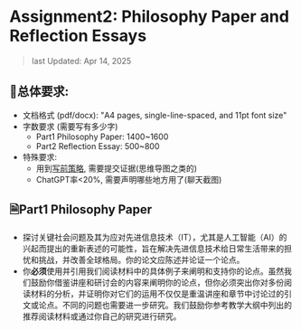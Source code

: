 # Assignment2: Philosophy Paper and Reflection Essays
> last Updated: Apr 14, 2025
## 📑总体要求: 
- 文档格式 (pdf/docx): "A4 pages, single-line-spaced, and 11pt font size"
- 字数要求 (需要写有多少字)
  - Part1 Philosophy Paper: 1400~1600 
  - Part2 Reflection Essay: 500~800
- 特殊要求:
  - 用到[写前策略](https://writing.ku.edu/prewriting-strategies), 需要提交证据(思维导图之类的)
  - ChatGPT率<20%, 需要声明哪些地方用了(聊天截图)
## 🗎Part1 Philosophy Paper
- 探讨关键社会问题及其为应对先进信息技术（IT），尤其是人工智能（AI）的兴起而提出的重新表述的可能性，旨在解决先进信息技术给日常生活带来的担忧和挑战，并改善全球格局。你的论文应陈述并论证一个论点。
- 你**必须**使用并引用我们阅读材料中的具体例子来阐明和支持你的论点。虽然我们鼓励你借鉴讲座和研讨会的内容来阐明你的论点，但你必须突出你对多份阅读材料的分析，并证明你对它们的运用不仅仅是重温讲座和章节中讨论过的引文或论点。不同的问题也需要进一步研究。我们鼓励你参考教学大纲中列出的推荐阅读材料或通过你自己的研究进行研究。
